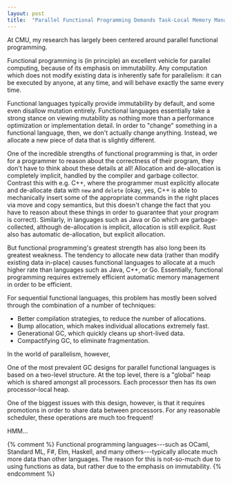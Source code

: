 ```yaml
---
layout: post
title:  "Parallel Functional Programming Demands Task-Local Memory Management"
---
```


At CMU, my research has largely been centered around
parallel functional programming.

Functional programming is (in principle) an excellent vehicle for parallel
computing, because of its emphasis on immutability.
Any computation which does not modify existing data is inherently safe
for parallelism: it can be executed by anyone, at any time, and will behave
exactly the same every time.

Functional languages typically provide immutability by default, and some
even disallow mutation entirely.
Functional languages essentially take a strong stance on viewing mutability as
nothing more than a performance optimization or implementation detail.
In order to "change" something in a functional language, then, we don't
actually change anything. Instead, we allocate a new piece of data that is
slightly different.

One of the incredible strengths of functional programming is that,
in order for a programmer to reason about the correctness of their program,
they don't have to think about these details at all!
Allocation and de-allocation is completely implicit, handled by the compiler
and garbage collector.
Contrast this with e.g. C++, where the programmer must explicitly allocate
and de-allocate data with `new` and `delete` (okay, yes, C++ is able to
mechanically insert some of the appropriate commands in the right places
via move and copy semantics, but this doesn't change the fact that you
have to reason about these things in order to guarantee that your program
is correct).
Similarly, in languages such as Java or Go which are garbage-collected,
although de-allocation is implicit, allocation is still explicit.
Rust also has automatic de-allocation, but explicit allocation.

But functional programming's greatest strength has also long been its
greatest weakness.
The tendency to allocate new data (rather than modify existing data in-place)
causes functional languages to allocate at a much higher rate than
languages such as Java, C++, or Go.
Essentially, functional programming requires extremely efficient automatic
memory management in order to be efficient.

For sequential functional languages, this problem has mostly been solved
through the combination of a number of techniques:
  * Better compilation strategies, to reduce the number of allocations.
  * Bump allocation, which makes individual allocations extremely fast.
  * Generational GC, which quickly cleans up short-lived data.
  * Compactifying GC, to eliminate fragmentation.

In the world of parallelism, however,


One of the most prevalent GC designs for parallel functional languages is
based on a two-level structure.
At the top level, there is a "global" heap which is shared amongst all
processors.
Each processor then has its own processor-local heap.

One of the biggest issues with this design, however, is that it requires
promotions in order to share data between processors.
For any reasonable scheduler, these operations are much too frequent!

HMM...

{% comment %}
Functional programming languages---such as
OCaml, Standard ML, F#, Elm, Haskell, and many
others---typically allocate much more data than other
languages.
The reason for this is not-so-much due to using functions as
data, but rather due to the emphasis on immutability.
{% endcomment %}
